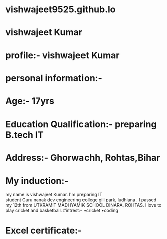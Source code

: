 # vishwajeet9525.github.lo
# vishwajeet Kumar 
# profile:- vishwajeet Kumar 
# personal information:-
# Age:- 17yrs
# Education Qualification:- preparing B.tech IT
# Address:- Ghorwachh, Rohtas,Bihar
# My induction:-
my name is vishwajeet Kumar. I'm preparing IT    
student Guru nanak dev engineering college gill park, ludhiana . I passed my 12th from UTKRAMIT MADHYAMIK SCHOOL DINARA, ROHTAS. I love to play cricket and basketball.
#intrest:-
 •cricket •coding
# Excel certificate:-


